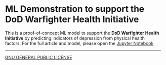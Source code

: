 # ML Demonstration to support the DoD Warfighter Health Initiative
This is a proof-of-concept ML model to support the **DoD Warfighter Health Initiative** by predicting indicators of depression from physical health factors. For the full article and model, please open the [Jupyter Notebook](./NHANES-Diet-Depression-Article.ipynb)

---

[GNU GENERAL PUBLIC LICENSE](./LICENSE)
